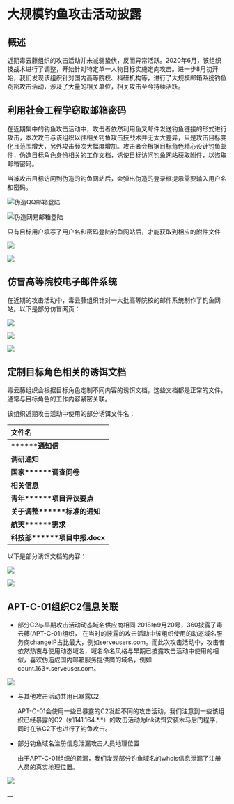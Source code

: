 # 大规模钓鱼攻击活动披露

##  **概述**

近期毒云藤组织的攻击活动并未减弱蛰伏，反而异常活跃。2020年6月，该组织技战术进行了调整，开始针对特定单一人物目标实施定向攻击。进一步8月初开始，我们发现该组织针对国内高等院校、科研机构等，进行了大规模邮箱系统钓鱼窃密攻击活动，涉及了大量的相关单位，相关攻击至今持续活跃。

## **利用社会工程学窃取邮箱密码**

在近期集中的钓鱼攻击活动中，攻击者依然利用鱼叉邮件发送钓鱼链接的形式进行攻击，本次攻击与该组织以往相关钓鱼攻击技战术并无太大差异，只是攻击目标变化且范围增大，另外攻击频次大幅度增加。攻击者会根据目标角色精心设计钓鱼邮件，伪造目标角色身份相关的工作文档，诱使目标访问钓鱼网站获取附件，以盗取邮箱密码。

当被攻击目标访问到伪造的钓鱼网站后，会弹出伪造的登录框提示需要输入用户名和密码。

![&#x4F2A;&#x9020;QQ&#x90AE;&#x7BB1;&#x767B;&#x9646; ](../../../.gitbook/assets/image%20%28710%29.png)

![&#x4F2A;&#x9020;&#x7F51;&#x6613;&#x90AE;&#x7BB1;&#x767B;&#x9646;](../../../.gitbook/assets/image%20%28767%29.png)

 只有目标用户填写了用户名和密码登陆钓鱼网站后，才能获取到相应的附件文件

![](../../../.gitbook/assets/image%20%28683%29.png)

![](../../../.gitbook/assets/image%20%28777%29.png)

## **仿冒高等院校电子邮件系统**

在近期的攻击活动中，毒云藤组织针对一大批高等院校的邮件系统制作了钓鱼网站。以下是部分仿冒网页：

![](../../../.gitbook/assets/image%20%28780%29.png)

![](../../../.gitbook/assets/image%20%28705%29.png)

![](../../../.gitbook/assets/image%20%28731%29.png)

## **定制目标角色相关的诱饵文档**

毒云藤组织会根据目标角色定制不同内容的诱饵文档，这些文档都是正常的文件，通常与目标角色的工作内容紧密关联。

该组织近期攻击活动中使用的部分诱饵文件名：

| **文件名** |
| :--- |
| **\*\*\*\*\*\*通知信** |
| **调研通知** |
| **国家\*\*\*\*\*\*调查问卷** |
| **相关信息** |
| **青年\*\*\*\*\*\*项目评议要点** |
| **关于调整\*\*\*\*\*\*标准的通知** |
| **航天\*\*\*\*\*\*需求** |
| **科技部\*\*\*\*\*\*项目申报.docx** |

以下是部分诱饵文档的内容：

![](../../../.gitbook/assets/image%20%28692%29.png)

![](../../../.gitbook/assets/image%20%28754%29.png)

## **APT-C-01组织C2信息关联**

* 部分C2与早期攻击活动动态域名供应商相同 2018年9月20号，360披露了毒云藤\(APT-C-01\)组织， 在当时的披露的攻击活动中该组织使用的动态域名服务商changeIP占比最大，例如serveusers.com。而此次攻击活动中，攻击者依然热衷与使用动态域名，域名命名风格与早期已披露攻击活动中使用的相似，喜欢伪造成国内邮箱服务提供商的域名，例如count.163\*.serveuser.com。

![](../../../.gitbook/assets/image%20%28744%29.png)

* 与其他攻击活动共用已暴露C2

  APT-C-01会使用一些已暴露的C2发起不同的攻击活动，我们注意到一些该组织已经暴露的C2（如141.164.\*.\*）的攻击活动为lnk诱饵安装木马后门程序，同时在该C2下也进行了钓鱼攻击。 

* 部分钓鱼域名注册信息泄漏攻击人员地理位置

  由于APT-C-01组织的疏漏，我们发现部分钓鱼域名的whois信息泄漏了注册人员的真实地理位置。

![](../../../.gitbook/assets/image%20%28696%29.png)

\_\_



